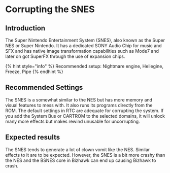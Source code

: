 # Corrupting the SNES

## Introduction

The Super Nintendo Entertainment System (SNES), also known as the Super NES or Super Nintendo. It has a dedicated SONY Audio Chip for music and SFX and has native image transformation capabilities such as Mode7 and later on got SuperFX through the use of expansion chips.

{% hint style="info" %}
Recommended setup: Nightmare engine, Hellegine, Freeze, Pipe
{% endhint %}

## Recommended Settings

The SNES is a somewhat similar to the NES but has more memory and visual features to mess with. It also runs its programs directly from the ROM. The default settings in RTC are adequate for corrupting the system. If you add the System Bus or CARTROM to the selected domains, it will unlock many more effects but makes rewind unusable for uncorrupting.

## Expected results

The SNES tends to generate a lot of clown vomit like the NES. Similar effects to it are to be expected. However, the SNES is a bit more crashy than the NES and the BSNES core in Bizhawk can end up causing Bizhawk to crash.
